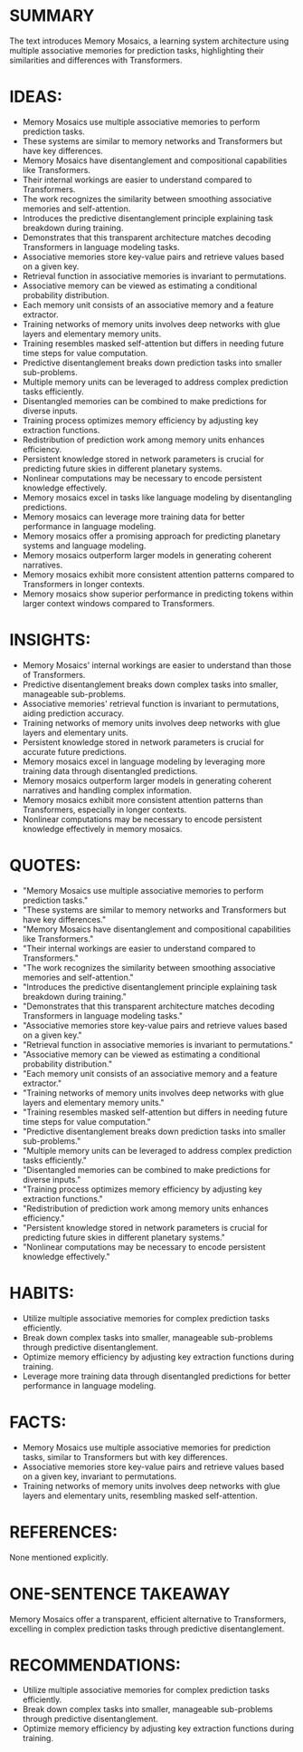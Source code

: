 # SUMMARY
The text introduces Memory Mosaics, a learning system architecture using multiple associative memories for prediction tasks, highlighting their similarities and differences with Transformers.

# IDEAS:
- Memory Mosaics use multiple associative memories to perform prediction tasks.
- These systems are similar to memory networks and Transformers but have key differences.
- Memory Mosaics have disentanglement and compositional capabilities like Transformers.
- Their internal workings are easier to understand compared to Transformers.
- The work recognizes the similarity between smoothing associative memories and self-attention.
- Introduces the predictive disentanglement principle explaining task breakdown during training.
- Demonstrates that this transparent architecture matches decoding Transformers in language modeling tasks.
- Associative memories store key-value pairs and retrieve values based on a given key.
- Retrieval function in associative memories is invariant to permutations.
- Associative memory can be viewed as estimating a conditional probability distribution.
- Each memory unit consists of an associative memory and a feature extractor.
- Training networks of memory units involves deep networks with glue layers and elementary memory units.
- Training resembles masked self-attention but differs in needing future time steps for value computation.
- Predictive disentanglement breaks down prediction tasks into smaller sub-problems.
- Multiple memory units can be leveraged to address complex prediction tasks efficiently.
- Disentangled memories can be combined to make predictions for diverse inputs.
- Training process optimizes memory efficiency by adjusting key extraction functions.
- Redistribution of prediction work among memory units enhances efficiency.
- Persistent knowledge stored in network parameters is crucial for predicting future skies in different planetary systems.
- Nonlinear computations may be necessary to encode persistent knowledge effectively.
- Memory mosaics excel in tasks like language modeling by disentangling predictions.
- Memory mosaics can leverage more training data for better performance in language modeling.
- Memory mosaics offer a promising approach for predicting planetary systems and language modeling.
- Memory mosaics outperform larger models in generating coherent narratives.
- Memory mosaics exhibit more consistent attention patterns compared to Transformers in longer contexts.
- Memory mosaics show superior performance in predicting tokens within larger context windows compared to Transformers.

# INSIGHTS:
- Memory Mosaics' internal workings are easier to understand than those of Transformers.
- Predictive disentanglement breaks down complex tasks into smaller, manageable sub-problems.
- Associative memories' retrieval function is invariant to permutations, aiding prediction accuracy.
- Training networks of memory units involves deep networks with glue layers and elementary units.
- Persistent knowledge stored in network parameters is crucial for accurate future predictions.
- Memory mosaics excel in language modeling by leveraging more training data through disentangled predictions.
- Memory mosaics outperform larger models in generating coherent narratives and handling complex information.
- Memory mosaics exhibit more consistent attention patterns than Transformers, especially in longer contexts.
- Nonlinear computations may be necessary to encode persistent knowledge effectively in memory mosaics.

# QUOTES:
- "Memory Mosaics use multiple associative memories to perform prediction tasks."
- "These systems are similar to memory networks and Transformers but have key differences."
- "Memory Mosaics have disentanglement and compositional capabilities like Transformers."
- "Their internal workings are easier to understand compared to Transformers."
- "The work recognizes the similarity between smoothing associative memories and self-attention."
- "Introduces the predictive disentanglement principle explaining task breakdown during training."
- "Demonstrates that this transparent architecture matches decoding Transformers in language modeling tasks."
- "Associative memories store key-value pairs and retrieve values based on a given key."
- "Retrieval function in associative memories is invariant to permutations."
- "Associative memory can be viewed as estimating a conditional probability distribution."
- "Each memory unit consists of an associative memory and a feature extractor."
- "Training networks of memory units involves deep networks with glue layers and elementary memory units."
- "Training resembles masked self-attention but differs in needing future time steps for value computation."
- "Predictive disentanglement breaks down prediction tasks into smaller sub-problems."
- "Multiple memory units can be leveraged to address complex prediction tasks efficiently."
- "Disentangled memories can be combined to make predictions for diverse inputs."
- "Training process optimizes memory efficiency by adjusting key extraction functions."
- "Redistribution of prediction work among memory units enhances efficiency."
- "Persistent knowledge stored in network parameters is crucial for predicting future skies in different planetary systems."
- "Nonlinear computations may be necessary to encode persistent knowledge effectively."

# HABITS:
- Utilize multiple associative memories for complex prediction tasks efficiently.
- Break down complex tasks into smaller, manageable sub-problems through predictive disentanglement.
- Optimize memory efficiency by adjusting key extraction functions during training.
- Leverage more training data through disentangled predictions for better performance in language modeling.

# FACTS:
- Memory Mosaics use multiple associative memories for prediction tasks, similar to Transformers but with key differences.
- Associative memories store key-value pairs and retrieve values based on a given key, invariant to permutations.
- Training networks of memory units involves deep networks with glue layers and elementary units, resembling masked self-attention.

# REFERENCES:
None mentioned explicitly.

# ONE-SENTENCE TAKEAWAY
Memory Mosaics offer a transparent, efficient alternative to Transformers, excelling in complex prediction tasks through predictive disentanglement.

# RECOMMENDATIONS:
- Utilize multiple associative memories for complex prediction tasks efficiently.
- Break down complex tasks into smaller, manageable sub-problems through predictive disentanglement.
- Optimize memory efficiency by adjusting key extraction functions during training.